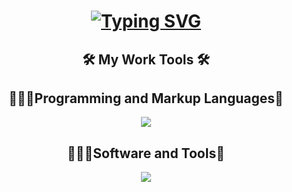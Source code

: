 <!DOCTYPE html>
<html>
<body>
 
 <h1 align="center">
  <a href="https://git.io/typing-svg">
    <img src="https://readme-typing-svg.demolab.com?font=arial&weight=700&pause=1000&color=21F7EE&background=FFFFFF00&random=false&width=435&separator=%3C&lines=Console.WriteLine(%22Hi!+My+name+is+Jose%F0%9F%91%8B%F0%9F%8F%BC%F0%9F%98%81%22);" alt="Typing SVG" />
  </a>
</h1>
  <h2 align="center" >🛠️ My Work Tools 🛠️</h2>
  <p>
  <h2 align="center">🧑🏽‍💻Programming and Markup Languages📱</h2>
  <p align="center">
 <img style="border: none;" src="https://skillicons.dev/icons?i=html,css,cs,js,bootstrap"/>
</p>
 <h2 align="center">🧑🏽‍🎨Software and Tools🧰</h2>
 <p align="center">
  <img src="https://skillicons.dev/icons?i=git,github,figma,visualstudio,vscode"/>
</p>
<br>



  </p>


</body>
</html>



